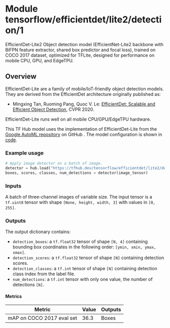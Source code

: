 # Module tensorflow/efficientdet/lite2/detection/1

EfficientDet-Lite2 Object detection model (EfficientNet-Lite2 backbone with
BiFPN feature extractor, shared box predictor and focal loss), trained on COCO
2017 dataset, optimized for TFLite, designed for performance on mobile CPU, GPU,
and EdgeTPU.

<!-- asset-path: internal -->
<!-- module-type: image-object-detection -->
<!-- task: image-object-detection -->
<!-- fine-tunable: false -->
<!-- format: saved_model_2 -->
<!-- network-architecture: efficientdet -->
<!-- dataset: coco-2017 -->

## Overview

EfficientDet-Lite are a family of mobile/IoT-friendly object detection models.
They are derived from the EfficientDet architecture originally published as:

*   Mingxing Tan, Ruoming Pang, Quoc V. Le:
    [EfficientDet: Scalable and Efficient Object Detection](https://arxiv.org/abs/1911.09070),
    CVPR 2020.

EfficientDet-Lite runs well on all mobile CPU/GPU/EdgeTPU hardware.

This TF Hub model uses the implementation of EfficientDet-Lite from the
[Google AutoML repository](https://github.com/google/automl/tree/master/efficientdet)
on GitHub . The model configuration is shown in
[code](https://github.com/google/automl/blob/ea9d3c58f48f8e99bad0119a7b3a1ad5953481e0/efficientdet/hparams_config.py#L383).

### Example usage

```python
# Apply image detector on a batch of image.
detector = hub.load("https://tfhub.dev/tensorflow/efficientdet/lite2/detection/1")
boxes, scores, classes, num_detections = detector(image_tensor)
```

### Inputs

A batch of three-channel images of variable size. The input tensor is a
`tf.uint8` tensor with shape `[None, height, width, 3]` with values in `[0,
255]`.

### Outputs

The output dictionary contains:

*   `detection_boxes`: a `tf.float32` tensor of shape `[N, 4]` containing
    bounding box coordinates in the following order: `[ymin, xmin, ymax, xmax]`.
*   `detection_scores`: a `tf.float32` tensor of shape `[N]` containing
    detection scores.
*   `detection_classes`: a `tf.int` tensor of shape `[N]` containing detection
    class index from the label file.
*   `num_detections`: a `tf.int` tensor with only one value, the number of
    detections `[N]`.

#### Metrics

Metric                    | Value | Outputs
------------------------- | ----- | -------
mAP on COCO 2017 eval set | 36.3  | Boxes
